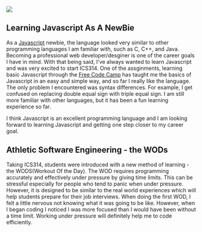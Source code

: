 <img class="javascript" src="http://www.javatpoint.com/images/javascript/javascript_logo.png">

## Learning Javascript As A NewBie

As a [Javascript](https://www.javascript.com/) newbie, the language looked very similar to other programming languages I am familiar with, such as C, C++, and Java. Becoming a professional web developer/desginer is one of the career goals I have in mind. With that being said, I've always wanted to learn Javascript and was very excited to start ICS314. One of the assginments, learning basic Javascript through the [Free Code Camp](https://www.freecodecamp.com/) has taught me the basics of  Javascript in an easy and simple way, and so far I really like the language. The only problem I encountered was syntax differences. For example, I get confused on replacing double equal sign with triple equal sign. I am still more familiar with other languages, but it has been a fun learning experience so far.

I think Javascript is an excellent programming language and I am looking forward to learning Javascript and getting one step closer to my career goal.

## Athletic Software Engineering - the WODs

Taking ICS314, students were introduced with a new method of learning - the WODS(Workout Of the Day). The WOD requires programming accurately and effectively under pressure by giving time limits. This can be stressful especially for people who tend to panic when under pressure. However, it is designed to be similar to the real world experiences which will help students prepare for their job interviews. When doing the first WOD, I felt a little nervous not knowing what it was going to be like. However, when I began coding I noticed I was more focused than I would have been without a time limit. Working under pressure will definitely help me to code efficiently.

